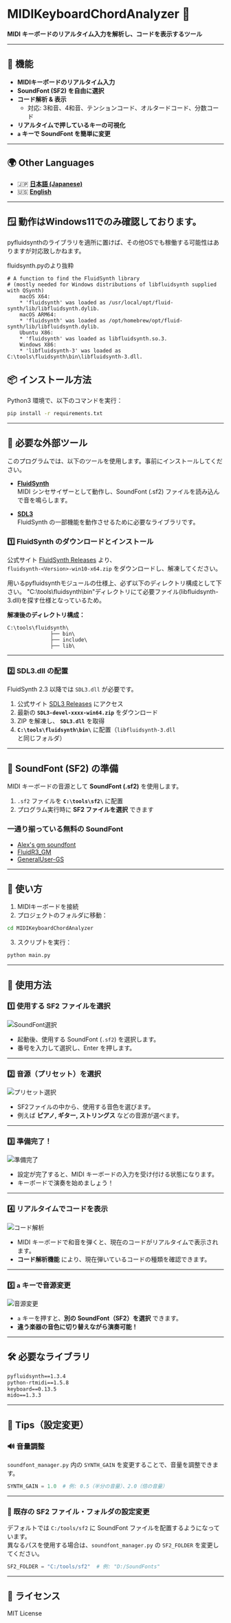 # MIDIKeyboardChordAnalyzer 🎹

**MIDI キーボードのリアルタイム入力を解析し、コードを表示するツール**

---

## 🎵 機能
- **MIDIキーボードのリアルタイム入力**
- **SoundFont (SF2) を自由に選択**
- **コード解析 & 表示**
  - 対応: 3和音、4和音、テンションコード、オルタードコード、分数コード 
- **リアルタイムで押しているキーの可視化**
- **`a` キーで SoundFont を簡単に変更**
---

## 🌍 Other Languages
- 🇯🇵 **[日本語 (Japanese)](README.md)**
- 🇺🇸 **[English](README_EN.md)**

---

## 🪟 動作はWindows11でのみ確認しております。

pyfluidsynthのライブラリを適所に置けば、その他OSでも稼働する可能性はありますが対応致しかねます。

fluidsynth.pyのより抜粋
```
# A function to find the FluidSynth library
# (mostly needed for Windows distributions of libfluidsynth supplied with QSynth)
    macOS X64:
    * 'fluidsynth' was loaded as /usr/local/opt/fluid-synth/lib/libfluidsynth.dylib.
    macOS ARM64:
    * 'fluidsynth' was loaded as /opt/homebrew/opt/fluid-synth/lib/libfluidsynth.dylib.
    Ubuntu X86:
    * 'fluidsynth' was loaded as libfluidsynth.so.3.
    Windows X86:
    * 'libfluidsynth-3' was loaded as C:\tools\fluidsynth\bin\libfluidsynth-3.dll.
```


## 📦 インストール方法
Python3 環境で、以下のコマンドを実行：

```sh
pip install -r requirements.txt
```

---
## 🔗 必要な外部ツール
このプログラムでは、以下のツールを使用します。事前にインストールしてください。

- **[FluidSynth](https://github.com/FluidSynth/fluidsynth/releases)**  
  MIDI シンセサイザーとして動作し、SoundFont (.sf2) ファイルを読み込んで音を鳴らします。

- **[SDL3](https://github.com/libsdl-org/SDL/releases)**  
  FluidSynth の一部機能を動作させるために必要なライブラリです。

### 1️⃣ **FluidSynth のダウンロードとインストール**
公式サイト [FluidSynth Releases](https://github.com/FluidSynth/fluidsynth/releases) より、  
`fluidsynth-<Version>-win10-x64.zip` をダウンロードし、解凍してください。

用いるpyfluidsynthモジュールの仕様上、必ず以下のディレクトリ構成として下さい。
"C:\tools\fluidsynth\bin"ディレクトリにて必要ファイル(libfluidsynth-3.dll)を探す仕様となっているため。

**解凍後のディレクトリ構成：**
```
C:\tools\fluidsynth\
              ├── bin\
              ├── include\
              ├── lib\
```

---

### 2️⃣  **SDL3.dll の配置**
FluidSynth 2.3 以降では `SDL3.dll` が必要です。

1. 公式サイト [SDL3 Releases](https://github.com/libsdl-org/SDL/releases) にアクセス  
2. 最新の **`SDL3-devel-xxxx-win64.zip`** をダウンロード  
3. ZIP を解凍し、 **`SDL3.dll`** を取得  
4. **`C:\tools\fluidsynth\bin\`** に配置（`libfluidsynth-3.dll` と同じフォルダ）

---

## 🎵 **SoundFont (SF2) の準備**
MIDI キーボードの音源として **SoundFont (.sf2)** を使用します。

1. `.sf2` ファイルを **`C:\tools\sf2\`** に配置  
2. プログラム実行時に **SF2 ファイルを選択** できます

### 一通り揃っている無料の SoundFont
- [Alex's gm soundfont](https://musical-artifacts.com/artifacts/1390)
- [FluidR3_GM](https://member.keymusician.com/Member/FluidR3_GM/index.html)
- [GeneralUser-GS](https://www.schristiancollins.com/generaluser.php)

---

## 🚀 **使い方**
1. MIDIキーボードを接続
2. プロジェクトのフォルダに移動：

```sh
cd MIDIKeyboardChordAnalyzer
```

3. スクリプトを実行：

```sh
python main.py
```

---

## **🎹 使用方法**

### **1️⃣ 使用する SF2 ファイルを選択**
![SoundFont選択](img/howto_1.png)
- 起動後、使用する SoundFont (`.sf2`) を選択します。
- 番号を入力して選択し、Enter を押します。

---

### **2️⃣ 音源（プリセット）を選択**
![プリセット選択](img/howto_2.png)
- SF2ファイルの中から、使用する音色を選びます。
- 例えば **ピアノ, ギター, ストリングス** などの音源が選べます。

---

### **3️⃣ 準備完了！**
![準備完了](img/howto_3.png)
- 設定が完了すると、MIDI キーボードの入力を受け付ける状態になります。
- キーボードで演奏を始めましょう！

---

### **4️⃣ リアルタイムでコードを表示**
![コード解析](img/howto_4.png)
- MIDI キーボードで和音を弾くと、現在のコードがリアルタイムで表示されます。
- **コード解析機能** により、現在弾いているコードの種類を確認できます。

---

### **5️⃣ `a` キーで音源変更**
![音源変更](img/howto_5.png)
- `a` キーを押すと、**別の SoundFont（SF2）を選択** できます。
- **違う楽器の音色に切り替えながら演奏可能！**

---

## 🛠 **必要なライブラリ**
```txt
pyfluidsynth==1.3.4
python-rtmidi==1.5.8
keyboard==0.13.5
mido==1.3.3
```

---

## 🔧 **Tips（設定変更）**

### **🔊 音量調整**
`soundfont_manager.py` 内の `SYNTH_GAIN` を変更することで、音量を調整できます。

```python
SYNTH_GAIN = 1.0  # 例: 0.5（半分の音量）、2.0（倍の音量）
```

---

### **🎼 既存の SF2 ファイル・フォルダの設定変更**
デフォルトでは `C:/tools/sf2` に SoundFont ファイルを配置するようになっています。  
異なるパスを使用する場合は、`soundfont_manager.py` の `SF2_FOLDER` を変更してください。

```python
SF2_FOLDER = "C:/tools/sf2"  # 例: "D:/SoundFonts"
```

---

## 📄 **ライセンス**
MIT License
